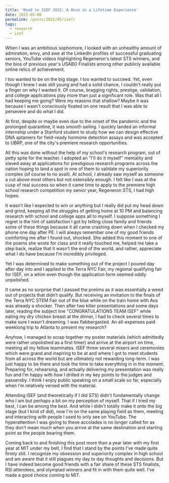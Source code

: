```yaml
---
title: 'Road to ISEF 2022: A Once in a Lifetime Experience'
date: 2022-05-08
permalink: /posts/2022/05/isef/
tags:
  - research
  - isef
---
```


When I was an ambitious sophomore, I looked with an unhealthy amount of admiration, envy, and awe at the LinkedIn profiles of successful graduating seniors, YouTube videos highlighting Regeneron's latest STS winners, and the bios of previous year's USABO Finalists among other publicly available online relics of achievement. 

I too wanted to be on the big stage. I too wanted to succeed. Yet, even though I knew I was still young and had a solid chance, I couldn't really put a finger on why I wanted it. Of course, bragging rights, prestige, validation, and college applications play more than just a significant role. Was that all I had keeping me going? Were my reasons that shallow? Maybe it was because I wasn't consciously fixated on one result that I was able to persevere and do what I did.

At first, despite or maybe even due to the onset of the pandemic and the prolonged quarantine, it was smooth sailing. I quickly landed an informal internship under a Stanford student to study how we can design effective DNA aptamers for field-ready hormone detection assays and was accepted to UBRP, one of the city's premiere research opportunities.

All this was done without the help of my school's research program, out of petty spite for the teacher. I adopted an "I'll do it myself" mentality and slaved away at applications for prestigious research programs across the nation hoping to land a spot in one of them to validate my superiority complex (of course to no avail). At school, I already saw myself as someone a cut above most others but not ostensibly enough. I felt like I was at the cusp of real success so when it came time to apply to the premiere high school research competition my senior year, Regeneron STS, I had high hopes. 

It wasn’t like I expected to win or anything but I really did put my head down and grind, keeping all the struggles of getting home at 10 PM and balancing research with school and college apps all to myself. I suppose something I regret is the hint of satisfaction I got by telling close family and friends some of these things because it all came crashing down when I checked my phone one day after PE. I will always remember one of my good friends comforting me after I found out, shocked. She added this moment to one of the poems she wrote for class and it really touched me, helped me take a step back, realize that it wasn’t the end of the world, and rather, appreciate what I do have because I’m incredibly privileged.

Yet I was determined to make something out of the project I poured day after day into and I applied to the Terra NYC Fair, my regional qualifying fair for ISEF, on a whim even though the application form seemed oddly unpolished.

It came as no surprise that I passed the prelims as it was essentially a weed out of projects that didn’t qualify. But receiving an invitation to the finals of the Terra NYC STEM Fair out of the blue while on the train home with Ava was already a shocker. Then after two killer presentations and some days later, reading the subject line "CONGRATULATIONS TEAM ISEF" while eating my dry chicken breast at the dinner, I had to check several times to make sure I wasn't dreaming. I was flabbergasted. An all-expenses paid weeklong trip to Atlanta to present my research?

Anyhow, I managed to scrap together my poster materials (which admittedly were rather unpolished as a first timer) and arrive at the airport on time, meeting all my fellow teammates. ISEF threw several mixers and ceremonies which were grand and inspiring to be at and where I got to meet students from all across the world but are ultimately not rewarding long-term. I was just happy to be there and took the time to take everything in in the moment. Preparing for, rehearsing, and actually delivering my presentation was really fun and I’m happy with how I drilled in my key points to the judges and passersby. I think I enjoy public speaking on a small scale so far, especially when I’m relatively versed with the material.

Attending ISEF (and theoretically if I did STS) didn't fundamentally change who I am but perhaps a bit on my perception of myself. That if I tried my best, I can be among the best. And while I didn't totally make it onto the big stage (but I kind of did), now I'm on the same playing field as them, meeting and interacting with people I used to only see on YouTube. The hyperattention I was giving to these accolades is no longer called for as they don’t mean much when you arrive at the same destination and starting point as the people bearing them. 

Coming back to and finishing this post more than a year later with my first year at MIT under my belt, I find that I stand by the points I’ve made quite firmly still. I recognize my obsession and superiority complex in high school and am aware that it still plagues my day to day thoughts and decisions. But I have indeed become good friends with a fair share of these STS finalists, RSI attendees, and olympiad winners and fit in with them quite well. I’ve made a good choice coming to MIT.
